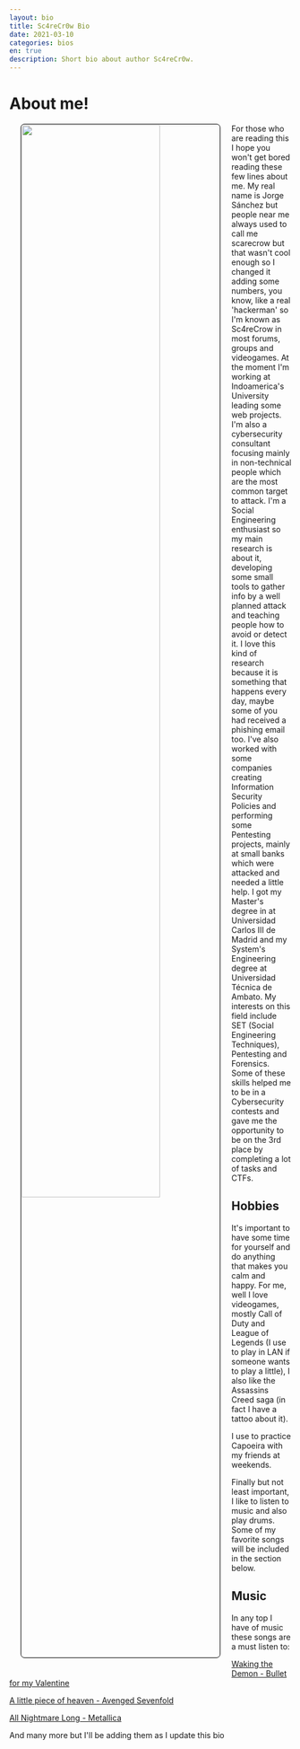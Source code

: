 ```yaml
---
layout: bio
title: Sc4reCr0w Bio
date: 2021-03-10
categories: bios
en: true
description: Short bio about author Sc4reCr0w.
---
```


# About me!


<div>
<img align="left" src="https://raw.githubusercontent.com/K0deless/k0deless.github.io/master/assets/img/others/Sc4reCr0w.jpg" style="border: 1px solid black; float:left;display: block; margin-right: 20px; margin-bottom: 20px; margin-left: 20px; padding: 1px;border-radius: 7px; width: 70%;"/>

For those who are reading this I hope you won't get bored reading these few lines about me. My real name is Jorge Sánchez but people near me always used to call me scarecrow but that wasn't cool enough so I changed it adding some numbers, you know, like a real 'hackerman' so I'm known as Sc4reCrow in most forums, groups and videogames. At the moment I'm working at Indoamerica's University leading some web projects. I'm also a cybersecurity consultant focusing mainly in non-technical people which are the most common target to attack. I'm a Social Engineering enthusiast so my main research is about it, developing some small tools to gather info by a well planned attack and teaching people how to avoid or detect it. I love this kind of research because it is something that happens every day, maybe some of you had received a phishing email too. I've also worked with some companies creating Information Security Policies and performing some Pentesting projects, mainly at small banks which were attacked and needed a little help. I got my Master's degree in at Universidad Carlos III de Madrid and my System's Engineering degree at Universidad Técnica de Ambato. My interests on this field include SET (Social Engineering Techniques), Pentesting and Forensics. Some of these skills helped me to be in a Cybersecurity contests and gave me the opportunity to be on the 3rd place by completing a lot of tasks and CTFs.
</div>

## Hobbies

It's important to have some time for yourself and do anything that makes you calm and happy. For me, well I love videogames, mostly Call of Duty and League of Legends (I use to play in LAN if someone wants to play a little), I also like the Assassins Creed saga (in fact I have a tattoo about it). 

I use to practice Capoeira with my friends at weekends.

Finally but not least important, I like to listen to music and also play drums. Some of my favorite songs will be included in the section below.

## Music

In any top I have of music these songs are a must listen to:

[Waking the Demon - Bullet for my Valentine](https://www.youtube.com/watch?v=q2I0ulTZWXA)

[A little piece of heaven - Avenged Sevenfold](https://www.youtube.com/watch?v=KVjBCT2Lc94)

[All Nightmare Long - Metallica](https://www.youtube.com/watch?v=EFqjDXy9s5A)

And many more but I'll be adding them as I update this bio 
